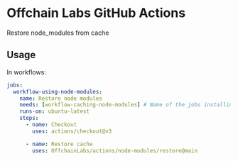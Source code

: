 # Offchain Labs GitHub Actions

Restore node_modules from cache

## Usage

In workflows:

```yml
jobs:
  workflow-using-node-modules:
    name: Restore node modules
    needs: [workflow-caching-node-modules] # Name of the jobs installing node_modules through node-module-save-cache action
    runs-on: ubuntu-latest
    steps:
      - name: Checkout
        uses: actions/checkout@v3

      - name: Restore cache
        uses: OffchainLabs/actions/node-modules/restore@main
```
